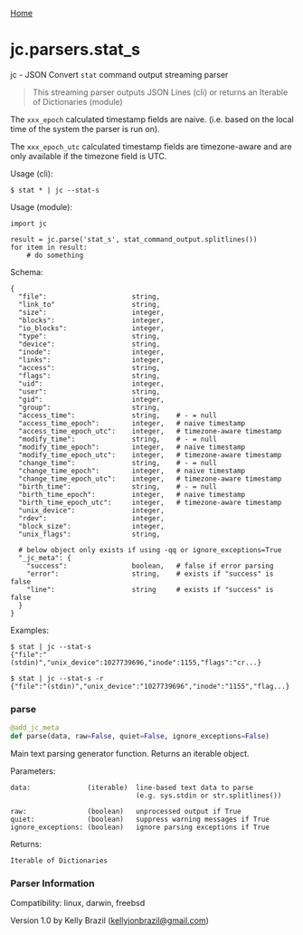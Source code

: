 [Home](https://kellyjonbrazil.github.io/jc/)
<a id="jc.parsers.stat_s"></a>

# jc.parsers.stat\_s

jc - JSON Convert `stat` command output streaming parser

> This streaming parser outputs JSON Lines (cli) or returns an Iterable of
> Dictionaries (module)

The `xxx_epoch` calculated timestamp fields are naive. (i.e. based on the
local time of the system the parser is run on).

The `xxx_epoch_utc` calculated timestamp fields are timezone-aware and are
only available if the timezone field is UTC.

Usage (cli):

    $ stat * | jc --stat-s

Usage (module):

    import jc

    result = jc.parse('stat_s', stat_command_output.splitlines())
    for item in result:
        # do something

Schema:

    {
      "file":                     string,
      "link_to"                   string,
      "size":                     integer,
      "blocks":                   integer,
      "io_blocks":                integer,
      "type":                     string,
      "device":                   string,
      "inode":                    integer,
      "links":                    integer,
      "access":                   string,
      "flags":                    string,
      "uid":                      integer,
      "user":                     string,
      "gid":                      integer,
      "group":                    string,
      "access_time":              string,    # - = null
      "access_time_epoch":        integer,   # naive timestamp
      "access_time_epoch_utc":    integer,   # timezone-aware timestamp
      "modify_time":              string,    # - = null
      "modify_time_epoch":        integer,   # naive timestamp
      "modify_time_epoch_utc":    integer,   # timezone-aware timestamp
      "change_time":              string,    # - = null
      "change_time_epoch":        integer,   # naive timestamp
      "change_time_epoch_utc":    integer,   # timezone-aware timestamp
      "birth_time":               string,    # - = null
      "birth_time_epoch":         integer,   # naive timestamp
      "birth_time_epoch_utc":     integer,   # timezone-aware timestamp
      "unix_device":              integer,
      "rdev":                     integer,
      "block_size":               integer,
      "unix_flags":               string,

      # below object only exists if using -qq or ignore_exceptions=True
      "_jc_meta": {
        "success":                boolean,   # false if error parsing
        "error":                  string,    # exists if "success" is false
        "line":                   string     # exists if "success" is false
      }
    }

Examples:

    $ stat | jc --stat-s
    {"file":"(stdin)","unix_device":1027739696,"inode":1155,"flags":"cr...}

    $ stat | jc --stat-s -r
    {"file":"(stdin)","unix_device":"1027739696","inode":"1155","flag...}

<a id="jc.parsers.stat_s.parse"></a>

### parse

```python
@add_jc_meta
def parse(data, raw=False, quiet=False, ignore_exceptions=False)
```

Main text parsing generator function. Returns an iterable object.

Parameters:

    data:              (iterable)  line-based text data to parse
                                   (e.g. sys.stdin or str.splitlines())

    raw:               (boolean)   unprocessed output if True
    quiet:             (boolean)   suppress warning messages if True
    ignore_exceptions: (boolean)   ignore parsing exceptions if True

Returns:

    Iterable of Dictionaries

### Parser Information
Compatibility:  linux, darwin, freebsd

Version 1.0 by Kelly Brazil (kellyjonbrazil@gmail.com)
